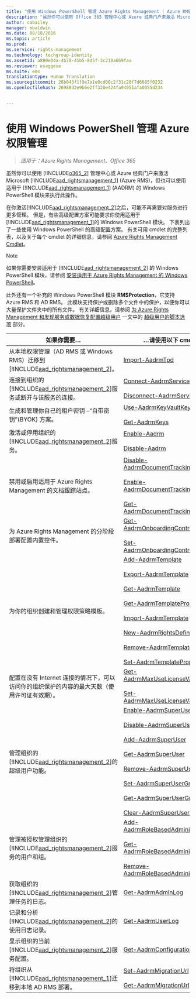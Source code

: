 ```yaml
---
title: "使用 Windows PowerShell 管理 Azure Rights Management | Azure RMS"
description: "虽然你可以使用 Office 365 管理中心或 Azure 经典门户来激活 Microsoft Azure Rights Management (Azure RMS)，但也可以使用适用于 (AADRM) 的 Windows PowerShell 模块来执行此操作。"
author: cabailey
manager: mbaldwin
ms.date: 08/18/2016
ms.topic: article
ms.prod: 
ms.service: rights-management
ms.technology: techgroup-identity
ms.assetid: a890e04a-4b70-41b5-8d5f-3c210a669faa
ms.reviewer: esaggese
ms.suite: ems
translationtype: Human Translation
ms.sourcegitcommit: 26b043f1f9e7a1e0cd00c2f31c28f7d6685f0232
ms.openlocfilehash: 26988d2e9b6e2ff320e424fa94051afa0055d234


---
```


# 使用 Windows PowerShell 管理 Azure 权限管理

>*适用于：Azure Rights Management、Office 365*

虽然你可以使用 [!INCLUDE[o365_2](../includes/o365_2_md.md)] 管理中心或 Azure 经典门户来激活 Microsoft [!INCLUDE[aad_rightsmanagement_1](../includes/aad_rightsmanagement_1_md.md)] (Azure RMS)，但也可以使用适用于 [!INCLUDE[aad_rightsmanagement_1](../includes/aad_rightsmanagement_1_md.md)] (AADRM) 的 Windows PowerShell 模块来执行此操作。

在你激活[!INCLUDE[aad_rightsmanagement_2](../includes/aad_rightsmanagement_2_md.md)]之后，可能不再需要对服务进行更多管理。 但是，有些高级配置方案可能要求你使用适用于 [!INCLUDE[aad_rightsmanagement_1](../includes/aad_rightsmanagement_1_md.md)]的 Windows PowerShell 模块。 下表列出了一些使用 Windows PowerShell 的高级配置方案。 有关可用 cmdlet 的完整列表，以及关于每个 cmdlet 的详细信息，请参阅 [Azure Rights Management Cmdlet](http://msdn.microsoft.com/library/azure/dn629398.aspx)。

> [!NOTE]
> 如果你需要安装适用于 [!INCLUDE[aad_rightsmanagement_2](../includes/aad_rightsmanagement_2_md.md)] 的 Windows PowerShell 模块，请参阅 [安装适用于 Azure Rights Management 的 Windows PowerShell](install-powershell.md)。

此外还有一个补充的 Windows PowerShell 模块 **RMSProtection**，它支持 Azure RMS 和 AD RMS。 此模块支持保护或删除多个文件中的保护，以便你可以大量保护文件夹中的所有文件。 有关详细信息，请参阅 [为 Azure Rights Management 和发现服务或数据恢复配置超级用户](configure-super-users.md) 一文中的 [超级用户的脚本选项](configure-super-users.md#scripting-options-for-super-users) 部分。

|如果你需要…|…请使用以下 cmdlet|
|-------------------|------------------------------|
|从本地权限管理（AD RMS 或 Windows RMS）迁移到 [!INCLUDE[aad_rightsmanagement_2](../includes/aad_rightsmanagement_2_md.md)]。|[Import-AadrmTpd](http://msdn.microsoft.com/library/azure/dn857523.aspx)|
|连接到组织的[!INCLUDE[aad_rightsmanagement_2](../includes/aad_rightsmanagement_2_md.md)]服务或断开与该服务的连接。|[Connect-AadrmService](http://msdn.microsoft.com/library/azure/dn629415.aspx)<br /><br />[Disconnect-AadrmService](http://msdn.microsoft.com/library/azure/dn629416.aspx)|
|生成和管理你自己的租户密钥 –“自带密钥”(BYOK) 方案。|[Use-AadrmKeyVaultKey](https://msdn.microsoft.com/library/azure/mt759829.aspx)<br /><br />[Get-AadrmKeys](http://msdn.microsoft.com/library/azure/dn629420.aspx)|
|激活或停用组织的[!INCLUDE[aad_rightsmanagement_2](../includes/aad_rightsmanagement_2_md.md)]服务。|[Enable-Aadrm](http://msdn.microsoft.com/library/azure/dn629412.aspx)<br /><br />[Disable-Aadrm](http://msdn.microsoft.com/library/azure/dn629422.aspx)|
|禁用或启用适用于 Azure Rights Management 的文档跟踪站点。|[Disable-AadrmDocumentTrackingFeature](https://msdn.microsoft.com/library/azure/mt548471.aspx)<br /><br />[Enable-AadrmDocumentTrackingFeature](https://msdn.microsoft.com/library/azure/mt548469.aspx)<br /><br />[Get-AadrmDocumentTrackingFeature](https://msdn.microsoft.com/library/azure/mt548470.aspx)|
|为 Azure Rights Management 的分阶段部署配置内置控件。|[Get-AadrmOnboardingControlPolicy](http://msdn.microsoft.com/library/azure/dn857522.aspx)<br /><br />[Set-AadrmOnboardingControlPolicy](http://msdn.microsoft.com/library/azure/dn857521.aspx)|
|为你的组织创建和管理权限策略模板。|[Add-AadrmTemplate](http://msdn.microsoft.com/library/azure/dn727075.aspx)<br /><br />[Export-AadrmTemplate](http://msdn.microsoft.com/library/azure/dn727078.aspx)<br /><br />[Get-AadrmTemplate](http://msdn.microsoft.com/library/azure/dn727079.aspx)<br /><br />[Get-AadrmTemplateProperty](http://msdn.microsoft.com/library/azure/dn727081.aspx)<br /><br />[Import-AadrmTemplate](http://msdn.microsoft.com/library/azure/dn727077.aspx)<br /><br />[New-AadrmRightsDefinition](http://msdn.microsoft.com/library/azure/dn727080.aspx)<br /><br />[Remove-AadrmTemplate](http://msdn.microsoft.com/library/azure/dn727082.aspx)<br /><br />[Set-AadrmTemplateProperty](http://msdn.microsoft.com/library/azure/dn727076.aspx)|
|配置在没有 Internet 连接的情况下，可以访问你的组织保护的内容的最大天数（使用许可证有效期）。|[Get-AadrmMaxUseLicenseValidityTime](https://msdn.microsoft.com/library/azure/dn932062.aspx)<br /><br />[Set-AadrmMaxUseLicenseValidityTime](https://msdn.microsoft.com/library/azure/dn932063.aspx)|
|管理组织的[!INCLUDE[aad_rightsmanagement_2](../includes/aad_rightsmanagement_2_md.md)]的超级用户功能。|[Enable-AadrmSuperUserFeature](https://msdn.microsoft.com/library/azure/dn629400.aspx)<br /><br />[Disable-AadrmSuperUserFeature](https://msdn.microsoft.com/library/azure/dn629428.aspx)<br /><br />[Add-AadrmSuperUser](http://msdn.microsoft.com/library/azure/dn629411.aspx)<br /><br />[Get-AadrmSuperUser](https://msdn.microsoft.com/library/azure/dn629408.aspx)<br /><br />[Remove-AadrmSuperUser](https://msdn.microsoft.com/library/azure/dn629405.aspx)<br /><br />[Set-AadrmSuperUserGroup](https://msdn.microsoft.com/library/azure/mt653943.aspx)<br /><br />[Get-AadrmSuperUserGroup](https://msdn.microsoft.com/library/azure/mt653942.aspx)<br /><br />[Clear-AadrmSuperUserGroup](https://msdn.microsoft.com/library/azure/mt653944.aspx)|
|管理被授权管理组织的[!INCLUDE[aad_rightsmanagement_2](../includes/aad_rightsmanagement_2_md.md)]服务的用户和组。|[Add-AadrmRoleBasedAdministrator](http://msdn.microsoft.com/library/azure/dn629417.aspx)<br /><br />[Get-AadrmRoleBasedAdministrator](https://msdn.microsoft.com/library/azure/dn629407.aspx)<br /><br />[Remove-AadrmRoleBasedAdministrator](https://msdn.microsoft.com/library/azure/dn629424.aspx)|
|获取组织的[!INCLUDE[aad_rightsmanagement_2](../includes/aad_rightsmanagement_2_md.md)]管理任务的日志。|[Get-AadrmAdminLog](https://msdn.microsoft.com/library/azure/dn629430.aspx)|
|记录和分析[!INCLUDE[aad_rightsmanagement_2](../includes/aad_rightsmanagement_2_md.md)]的使用日志记录。|[Get-AadrmUserLog](https://msdn.microsoft.com/library/azure/mt653941.aspx)|
|显示组织的当前[!INCLUDE[aad_rightsmanagement_2](../includes/aad_rightsmanagement_2_md.md)]服务配置。|[Get-AadrmConfiguration](http://msdn.microsoft.com/library/azure/dn629410.aspx)|
|将组织从 [!INCLUDE[aad_rightsmanagement_1](../includes/aad_rightsmanagement_1_md.md)]迁移到本地 AD RMS 部署。|[Set-AadrmMigrationUrl](https://msdn.microsoft.com/library/azure/dn629429.aspx)<br /><br />[Get-AadrmMigrationUrl](http://msdn.microsoft.com/library/azure/dn629403.aspx)|






<!--HONumber=Aug16_HO4-->


